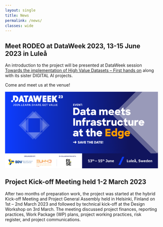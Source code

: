 ```yaml
---
layout: single
title: News
permalink: /news/
classes: wide
---
```


## Meet RODEO at DataWeek 2023, 13-15 June 2023 in Luleå

An introduction to the project will be presented at DataWeek session [Towards the implementation of High Value Datasets – First hands on](https://data-week.eu/session/towards-the-implementation-of-high-value-datasets-first-hands-on/) along with its sister DIGITAL AI projects.

Come and meet us at the venue!     

![DataWeek!](/assets/images/DataWeek2023_small.png "DataWeek")

## Project Kick-off Meeting held 1-2 March 2023

After two months of preparation work, the project was started at the hybrid Kick-off Meeting and Project General Assembly held in Helsinki, Finland on 1st – 2nd March 2023 and
followed by technical kick-off at the Design Workshop on 3rd March. The meeting discussed project finances, reporting practices, Work Package (WP) plans, project
working practices, risk register, and project communications.




